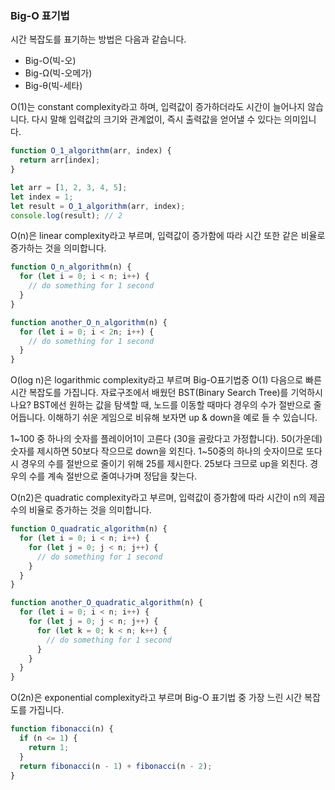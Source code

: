 ### Big-O 표기법

시간 복잡도를 표기하는 방법은 다음과 같습니다.

- Big-O(빅-오)
- Big-Ω(빅-오메가)
- Big-θ(빅-세타)

O(1)는 constant complexity라고 하며, 입력값이 증가하더라도 시간이 늘어나지 않습니다. 다시 말해 입력값의 크기와 관계없이, 즉시 출력값을 얻어낼 수 있다는 의미입니다.

```js
function O_1_algorithm(arr, index) {
  return arr[index];
}

let arr = [1, 2, 3, 4, 5];
let index = 1;
let result = O_1_algorithm(arr, index);
console.log(result); // 2
```

O(n)은 linear complexity라고 부르며, 입력값이 증가함에 따라 시간 또한 같은 비율로 증가하는 것을 의미합니다.

```js
function O_n_algorithm(n) {
  for (let i = 0; i < n; i++) {
    // do something for 1 second
  }
}

function another_O_n_algorithm(n) {
  for (let i = 0; i < 2n; i++) {
    // do something for 1 second
  }
}
```

O(log n)은 logarithmic complexity라고 부르며 Big-O표기법중 O(1) 다음으로 빠른 시간 복잡도를 가집니다.
자료구조에서 배웠던 BST(Binary Search Tree)를 기억하시나요?
BST에선 원하는 값을 탐색할 때, 노드를 이동할 때마다 경우의 수가 절반으로 줄어듭니다. 이해하기 쉬운 게임으로 비유해 보자면 up & down을 예로 들 수 있습니다.

1~100 중 하나의 숫자를 플레이어1이 고른다 (30을 골랐다고 가정합니다).
50(가운데) 숫자를 제시하면 50보다 작으므로 down을 외친다.
1~50중의 하나의 숫자이므로 또다시 경우의 수를 절반으로 줄이기 위해 25를 제시한다.
25보다 크므로 up을 외친다.
경우의 수를 계속 절반으로 줄여나가며 정답을 찾는다.

O(n2)은 quadratic complexity라고 부르며, 입력값이 증가함에 따라 시간이 n의 제곱수의 비율로 증가하는 것을 의미합니다.

```js
function O_quadratic_algorithm(n) {
  for (let i = 0; i < n; i++) {
    for (let j = 0; j < n; j++) {
      // do something for 1 second
    }
  }
}

function another_O_quadratic_algorithm(n) {
  for (let i = 0; i < n; i++) {
    for (let j = 0; j < n; j++) {
      for (let k = 0; k < n; k++) {
        // do something for 1 second
      }
    }
  }
}
```

O(2n)은 exponential complexity라고 부르며 Big-O 표기법 중 가장 느린 시간 복잡도를 가집니다.

```js
function fibonacci(n) {
  if (n <= 1) {
    return 1;
  }
  return fibonacci(n - 1) + fibonacci(n - 2);
}
```
